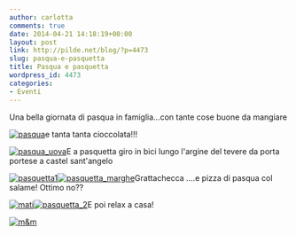 ```yaml
---
author: carlotta
comments: true
date: 2014-04-21 14:18:19+00:00
layout: post
link: http://pilde.net/blog/?p=4473
slug: pasqua-e-pasquetta
title: Pasqua e pasquetta
wordpress_id: 4473
categories:
- Eventi
---
```


Una bella giornata di pasqua in famiglia...con tante cose buone da mangiare

[![pasqua](http://pilde.net/blog/wp-content/uploads/2014/04/pasqua.jpg)](http://pilde.net/blog/wp-content/uploads/2014/04/pasqua.jpg)e tanta tanta cioccolata!!!

[![pasqua_uova](http://pilde.net/blog/wp-content/uploads/2014/04/pasqua_uova.jpg)](http://pilde.net/blog/wp-content/uploads/2014/04/pasqua_uova.jpg)E a pasquetta giro in bici lungo l'argine del tevere da porta portese a castel sant'angelo

[![pasquetta1](http://pilde.net/blog/wp-content/uploads/2014/04/pasquetta1.jpg)](http://pilde.net/blog/wp-content/uploads/2014/04/pasquetta1.jpg)[![pasquetta_marghe](http://pilde.net/blog/wp-content/uploads/2014/04/pasquetta_marghe.jpg)](http://pilde.net/blog/wp-content/uploads/2014/04/pasquetta_marghe.jpg)Grattachecca ....e pizza di pasqua col salame! Ottimo no??

[![mati](http://pilde.net/blog/wp-content/uploads/2014/04/mati.jpg)](http://pilde.net/blog/wp-content/uploads/2014/04/mati.jpg)[![pasquetta_2](http://pilde.net/blog/wp-content/uploads/2014/04/pasquetta_2.jpg)](http://pilde.net/blog/wp-content/uploads/2014/04/pasquetta_2.jpg)E poi relax a casa!

[![m&m](http://pilde.net/blog/wp-content/uploads/2014/04/mm.jpg)](http://pilde.net/blog/wp-content/uploads/2014/04/mm.jpg)

